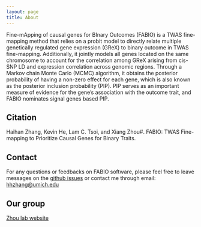 ```yaml
---
layout: page
title: About
---
```


Fine-mApping of causal genes for BInary Outcomes (FABIO) is a TWAS fine-mapping method that relies on a probit model to directly relate multiple genetically regulated gene expression (GReX) to binary outcome in TWAS fine-mapping. Additionally, it jointly models all genes located on the same chromosome to account for the correlation among GReX arising from cis-SNP LD and expression correlation across genomic regions. Through a Markov chain Monte Carlo (MCMC) algorithm, it obtains the posterior probability of having a non-zero effect for each gene, which is also known as the posterior inclusion probability (PIP). PIP serves as an important measure of evidence for the gene’s association with the outcome trait, and FABIO nominates signal genes based PIP. 

Citation
-------------------
Haihan Zhang, Kevin He, Lam C. Tsoi, and Xiang Zhou#. FABIO: TWAS Fine-mapping to Prioritize Causal Genes for Binary Traits.

Contact
-------------------
For any questions or feedbacks on FABIO software, please feel free to leave messages on the [github issues](https://github.com/superggbond/mFABIO/issues) or contact me through email: hhzhang@umich.edu

Our group
-------------------
[Zhou lab website](https://www.xzlab.org/)

